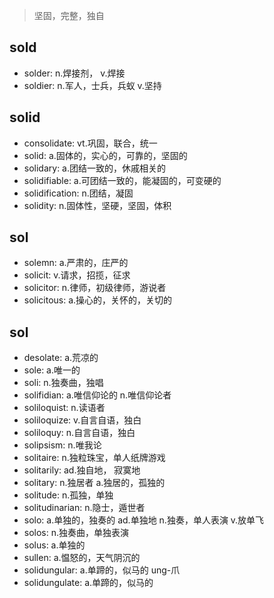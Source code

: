 > 坚固，完整，独自

## sold

- solder: n.焊接剂， v.焊接
- soldier: n.军人，士兵，兵蚁 v.坚持

## solid

- consolidate: vt.巩固，联合，统一
- solid: a.固体的，实心的，可靠的，坚固的
- solidary: a.团结一致的，休戚相关的
- solidifiable: a.可团结一致的，能凝固的，可变硬的
- solidification: n.团结，凝固
- solidity: n.固体性，坚硬，坚固，体积

## sol

- solemn: a.严肃的，庄严的
- solicit: v.请求，招揽，征求
- solicitor: n.律师，初级律师，游说者
- solicitous: a.操心的，关怀的，关切的

## sol

- desolate: a.荒凉的
- sole: a.唯一的
- soli: n.独奏曲，独唱
- solifidian: a.唯信仰论的 n.唯信仰论者
- soliloquist: n.读语者
- soliloquize: v.自言自语，独白
- soliloquy: n.自言自语，独白
- solipsism: n.唯我论
- solitaire: n.独粒珠宝，单人纸牌游戏
- solitarily: ad.独自地， 寂寞地
- solitary: n.独居者 a.独居的，孤独的
- solitude: n.孤独，单独
- solitudinarian: n.隐士，遁世者
- solo: a.单独的，独奏的 ad.单独地 n.独奏，单人表演 v.放单飞
- solos: n.独奏曲，单独表演
- solus: a.单独的
- sullen: a.愠怒的，天气阴沉的
- solidungular: a.单蹄的，似马的 ung-爪
- solidungulate: a.单蹄的，似马的